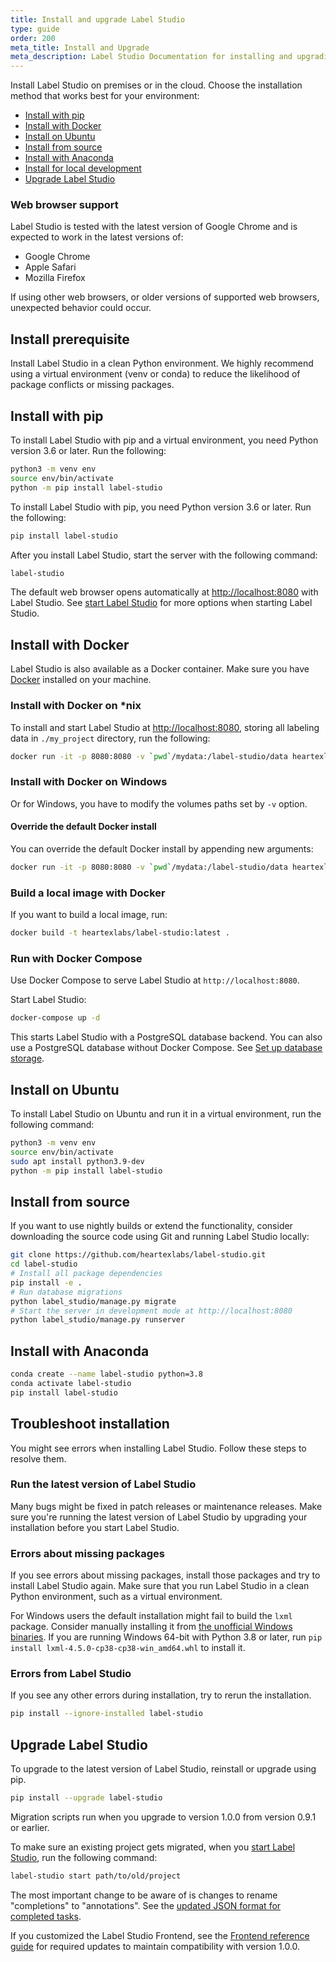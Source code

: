 ```yaml
---
title: Install and upgrade Label Studio
type: guide
order: 200
meta_title: Install and Upgrade
meta_description: Label Studio Documentation for installing and upgrading Label Studio with Docker, pip, and anaconda to use for your machine learning and data science projects. 
---
```


Install Label Studio on premises or in the cloud. Choose the installation method that works best for your environment:
- [Install with pip](#Install-with-pip)
- [Install with Docker](#Install-with-Docker)
- [Install on Ubuntu](#Install-on-Ubuntu)
- [Install from source](#Install-from-source)
- [Install with Anaconda](#Install-with-Anaconda)
- [Install for local development](#Install-for-local-development)
- [Upgrade Label Studio](#Upgrade-Label-Studio)

<!-- md deploy.md -->

### Web browser support
Label Studio is tested with the latest version of Google Chrome and is expected to work in the latest versions of:
- Google Chrome
- Apple Safari
- Mozilla Firefox

If using other web browsers, or older versions of supported web browsers, unexpected behavior could occur. 

## Install prerequisite
Install Label Studio in a clean Python environment. We highly recommend using a virtual environment (venv or conda) to reduce the likelihood of package conflicts or missing packages.

## Install with pip

To install Label Studio with pip and a virtual environment, you need Python version 3.6 or later. Run the following:
```bash
python3 -m venv env
source env/bin/activate
python -m pip install label-studio
```

To install Label Studio with pip, you need Python version 3.6 or later. Run the following:
```bash
pip install label-studio
```

After you install Label Studio, start the server with the following command: 
```bash
label-studio
```
The default web browser opens automatically at [http://localhost:8080](http://localhost:8080) with Label Studio. See [start Label Studio](start.html) for more options when starting Label Studio.

## Install with Docker

Label Studio is also available as a Docker container. Make sure you have [Docker](https://www.docker.com/) installed on your machine.


### Install with Docker on *nix
To install and start Label Studio at [http://localhost:8080](http://localhost:8080), storing all labeling data in `./my_project` directory, run the following:
```bash
docker run -it -p 8080:8080 -v `pwd`/mydata:/label-studio/data heartexlabs/label-studio:latest
```

### Install with Docker on Windows
Or for Windows, you have to modify the volumes paths set by `-v` option.

#### Override the default Docker install
You can override the default Docker install by appending new arguments: 
```bash
docker run -it -p 8080:8080 -v `pwd`/mydata:/label-studio/data heartexlabs/label-studio:latest label-studio --log-level DEBUG
```

### Build a local image with Docker
If you want to build a local image, run:
```bash
docker build -t heartexlabs/label-studio:latest .
```

### Run with Docker Compose
Use Docker Compose to serve Label Studio at `http://localhost:8080`.

Start Label Studio:
```bash
docker-compose up -d
```

This starts Label Studio with a PostgreSQL database backend. You can also use a PostgreSQL database without Docker Compose. See [Set up database storage](storedata.html).

## Install on Ubuntu

To install Label Studio on Ubuntu and run it in a virtual environment, run the following command:

```bash
python3 -m venv env
source env/bin/activate
sudo apt install python3.9-dev
python -m pip install label-studio
```

## Install from source

If you want to use nightly builds or extend the functionality, consider downloading the source code using Git and running Label Studio locally:

```bash
git clone https://github.com/heartexlabs/label-studio.git
cd label-studio
# Install all package dependencies
pip install -e .
# Run database migrations
python label_studio/manage.py migrate
# Start the server in development mode at http://localhost:8080
python label_studio/manage.py runserver
```

## Install with Anaconda

```bash
conda create --name label-studio python=3.8
conda activate label-studio
pip install label-studio
```

## Troubleshoot installation

You might see errors when installing Label Studio. Follow these steps to resolve them.

### Run the latest version of Label Studio
Many bugs might be fixed in patch releases or maintenance releases. Make sure you're running the latest version of Label Studio by upgrading your installation before you start Label Studio. 

### Errors about missing packages

If you see errors about missing packages, install those packages and try to install Label Studio again. Make sure that you run Label Studio in a clean Python environment, such as a virtual environment.

For Windows users the default installation might fail to build the `lxml` package. Consider manually installing it from [the unofficial Windows binaries](https://www.lfd.uci.edu/~gohlke/pythonlibs/#lxml). If you are running Windows 64-bit with Python 3.8 or later, run `pip install lxml‑4.5.0‑cp38‑cp38‑win_amd64.whl` to install it. 


### Errors from Label Studio 

If you see any other errors during installation, try to rerun the installation.

```bash
pip install --ignore-installed label-studio
```


## Upgrade Label Studio
To upgrade to the latest version of Label Studio, reinstall or upgrade using pip. 


```bash
pip install --upgrade label-studio
```

Migration scripts run when you upgrade to version 1.0.0 from version 0.9.1 or earlier. 

To make sure an existing project gets migrated, when you [start Label Studio](start.html), run the following command:

```bash
label-studio start path/to/old/project 
```

The most important change to be aware of is changes to rename "completions" to "annotations". See the [updated JSON format for completed tasks](export.html#Raw_JSON_format_of_completed_tasks). 

If you customized the Label Studio Frontend, see the [Frontend reference guide](frontend_reference.html) for required updates to maintain compatibility with version 1.0.0.  
